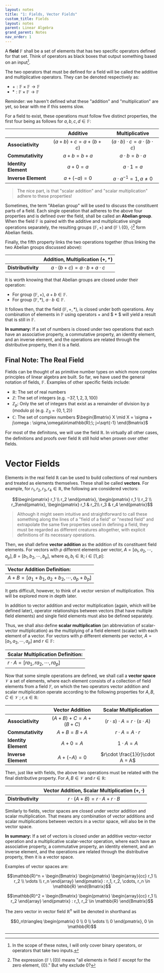 ```yaml
---
layout: notes
title: "1: Fields, Vector Fields"
custom_title: Fields
layout: notes
parent: Linear Algebra
grand_parent: Notes
nav_order: 1
---
```


A **field** $\mathbb{F}$ shall be a set of elements that has two specific operators defined for that set. Think of operators as black boxes that output something based on an input[^1].

The two operators that must be defined for a field will be called the additive and multiplicative operators. They can be denoted respectively as:

- $+:\mathbb{F}\times \mathbb{F} \rightarrow \mathbb{F}$
- $* : \mathbb{F} \times \mathbb{F} \rightarrow \mathbb{F}$


Reminder: we haven't defined what these "addition" and "multiplication" are yet, so bear with me if this seems slow.

For a field to exist, these operations must follow five distinct properties, the first four being as follows for $a,b,c,d\in\mathbb{F}$:

|   |Additive| Multiplicative|
|---|:------:|:-------------:|
|**Associativity** | $(a+b)+c=a+(b+c)$ | $(a \cdot b)\cdot c = a \cdot(b \cdot c)$ |
|**Commutativity** | $a+b=b+a$ | $a \cdot b = b \cdot a$ |
|**Identity Element** | $a+0=a$ | $a \cdot 1 = a$ |
|**Inverse Element** | $a+(-a)=0$ | $a \cdot a^{-1}=1, a\neq0$ |

> The nice part, is that "scalar addition" and "scalar multiplication" adhere to these properties!

Sometimes, the term "Abelian group" will be used to discuss the constituent parts of a field. Each single operation that adheres to the above four properties and is defined over the field, shall be called an **Abelian group**. When the field $\mathbb{F}$ is paired with the additive and multiplicative single operations separately, the resulting groups $(\mathbb{F}, +)$ and $(\mathbb{F}\setminus\{0\} , \cdot)$[^2] form Abelian fields.

Finally, the fifth property links the two operations together (thus linking the two Abelian groups discussed above):

|   | Addition, Multiplication $(+,*)$ |
|:--|:--------------------------------:|
|**Distributivity**| $a \cdot (b+c) = a \cdot b + a \cdot c$|

It is worth knowing that that Abelian groups are closed under their operation:

- For group $(\mathbb{F},+)$, $a+b \in \mathbb{F}$. 
- For group $(\mathbb{F},*)$, $a \cdot b \in \mathbb{F}$.

It follows then, that the field $(\mathbb{F},+,*)$, is closed under both operations. Any combination of elements in $\mathbb{F}$ using operators $+$ and $ * $ will yield a result that is still in $\mathbb{F}$.

**In summary:** If a set of numbers is closed under two operations that each have an associative property, a commutative property, an identity element, and an inverse element, and the operations are related through the distributive property, then it is a field.

## Final Note: The Real Field

Fields can be thought of as primitive number types on which more complex principles of linear algebra are built. So far, we have used the general notation of fields, $\mathbb{F}$. Examples of other specific fields include:

- $\mathbb{R}$: The set of real numbers
- $\mathbb{Z}$: The set of integers (e.g. $-37,1,2,3, 100$)
- $\mathbb{Z}_p$: Only the set of integers that exist as a remainder of division by p (modulo p) (e.g. $\mathbb{Z}_3 = \{0,1,2\}$)
- $\mathbb{C}$: The set of complex numbers $\begin{Bmatrix} X \mid X = \sigma + j\omega : \sigma,\omega\in\mathbb{R};\; j=\sqrt{-1} \end{Bmatrix}$

For most of the definitons, we will use the field $\mathbb{R}$. In virtually all other cases, the definitions and proofs over field $\mathbb{R}$ still hold when proven over other fields.

# Vector Fields

Elements in the real field $\mathbb{R}$ can be used to build  collections of real numbers and treated as elements themselves. These shall be called **vectors**. For example, for $r_1,r_2,r_3, r_4\in\mathbb{R}$, the following are considered vectors:

$$\begin{pmatrix} r_1 \\ r_2 \end{pmatrix}, \begin{pmatrix} r_1 \\ r_2 \\ r_3\end{pmatrix}, \begin{pmatrix} r_1 & r_2\\ r_3 & r_4 \end{pmatrix}$$

> Although it might seem intuitive and straightforward to call these something along the lines of a "field of a field" or "nested field" and extrapolate the same five properties used in defining a field, they must be regarded as different creatures altogether, with explicit definitions of its necessary operations.

Then, we shall define **vector addition** as the addition of its constituent field elements. For vectors with $p$ different elements per vector, $A=[a_1, a_2, \cdots, a_p], B=[b_1, b_2, \cdots, b_p]$, where $a_i,b_i\in\mathbb{R};\; i\in[1,p]$:

|Vector Addition Definition:|
|:--|
|$A+B=[a_1+b_1, a_2+b_2, \cdots, a_p+b_p]$|

It gets difficult, however, to think of a vector version of multiplication. This will be explored more in depth later.


In addition to vector addition and vector multiplication (again, which will be defined later), operator relationships between vectors (that have multiple field elements) and single field elements must also be defined separately.

Thus, we shall also define **scalar multiplication** (an abbreviation of scalar-vector multiplication) as the multiplying of a field element (scalar) with each element of a vector. For vectors with $p$ different elements per vector,  $A=[a_1, a_2, \cdots, a_p]$ and $r\in\mathbb{F}$:

|Scalar Multiplication Definition:|
|:--|
|$r\cdot A= [ra_1, ra_2, \cdots, ra_p]$|


Now that some simple operations are defined, we shall call a **vector space** $\mathcal{V}$ a set of elements, where each element consists of a collection of field elements from a field $\mathbb{F}$, on which the two operators vector addition and scalar multiplication operate according to the following properties for $A,B,C\in \mathcal{V}\;;\; r,s\in\mathbb{R}$:

|   |Vector Addition|Scalar Multiplication|
|---|:-------------:|:-------------------:|
|**Associativity** | $(A+B)+C=A+(B+C)$ | $(r \cdot s)\cdot A = r \cdot(s \cdot A)$ |
|**Commutativity** | $A+B=B+A$ | $r \cdot A = A \cdot r$ |
|**Identity Element** | $A+0=A$ | $1 \cdot A = A$ |
|**Inverse Element** | $A+(-A)=0$ | $r\cdot \frac{1}{r}\cdot A = A$ |

Then, just like with fields, the above two operations must be related with the final distributive property. For $A,B\in\mathcal{V}$ and $r\in\mathbb{R}$:

|   | Vector Addition, Scalar Multiplication $(+,\cdot)$ |
|:--|:--------------------------------------------------:|
|**Distributivity**| $r \cdot (A+B) = r \cdot A + r \cdot B$|

Similarly to fields, vector spaces are closed under vector addition and scalar multiplication. That means any combination of vector additions and scalar multiplications between vectors in a vector space, will also be in the vector space.

**In summary:** If a set of vectors is closed under an additive vector-vector operation and a multiplicative scalar-vector operation, where each have an associative property, a commutative property, an identity element, and an inverse element, and the operations are related through the distributive property, then it is a vector space.


Examples of vector spaces are:

$$\mathbb{R}^n = \begin{Bmatrix} \begin{pmatrix} \begin{array}{cc} r_1 \\ r_2 \\ \vdots \\ r_n \end{array} \end{pmatrix} : r_1, r_2, \cdots, r_n \in \mathbb{R} \end{Bmatrix}$$

$$\mathbb{R}^2 = \begin{Bmatrix} \begin{pmatrix} \begin{array}{cc} r_1 \\ r_2 \end{array} \end{pmatrix} : r_1, r_2 \in \mathbb{R} \end{Bmatrix}$$

The zero vector in vector field $\mathbb{R}^n$ will be denoted in shorthand as

$$0_n\triangleq \begin{pmatrix} 0 \\ 0 \\ \vdots \\ 0 \end{pmatrix}, 0 \in \mathbb{R}$$

-----
[^1]: In the scope of these notes, I will only cover binary operators, or operators that take two inputs.

[^2]: The expression $(\mathbb{F}\setminus \{0\})$ means "all elements in field $\mathbb{F}$ except for the zero element, $\{0\}$." But why exclude 0?
